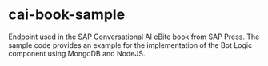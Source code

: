 # cai-book-sample
Endpoint used in the SAP Conversational AI eBite book from SAP Press. The sample code provides an example for the implementation of the Bot Logic component using MongoDB and NodeJS.
